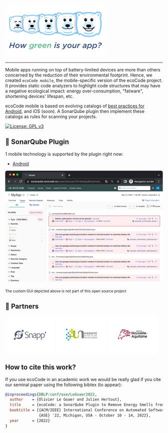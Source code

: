 ![Logo](docs/resources/5ekko.png)

---

Mobile apps running on top of battery-limited devices are more than others concerned by the reduction of their environmental footprint. Hence, we created `ecoCode mobile`, the mobile-specific version of the ecoCode project. It provides static code analyzers to highlight code structures that may have a negative ecological impact: energy over-consumption, "fatware", shortening devices' lifespan, etc.

ecoCode mobile is based on evolving catalogs of [best practices for Android](https://olegoaer.perso.univ-pau.fr/android-energy-smells/), and iOS (soon). A SonarQube plugin then implement these catalogs as rules for scanning your projects.


[![License: GPL v3](https://img.shields.io/badge/License-GPLv3-blue.svg)](https://www.gnu.org/licenses/gpl-3.0)

## 🌿 SonarQube Plugin

1 mobile technology is supported by the plugin right now:
- [Android](android-plugin/)

![Screenshot](android-plugin/docs/screenshot.png)

<sub>The custom GUI depicted above is not part of this open source project</sub>

## 🤝 Partners
[![Snapp’](android-plugin/docs/logoSnapp.png)](https://www.snapp.fr)
[![Université de Pau](android-plugin/docs/logoUnivPau.png)](https://www.univ-pau.fr/)
[![Région Nouvelle-Aquitaine](android-plugin/docs/logoNA.png)](https://www.nouvelle-aquitaine.fr)


## How to cite this work?

If you use ecoCode in an academic work we would be really glad if you cite our seminal paper using the following bibtex (to appear):
```bibtex
@inproceedings{DBLP:conf/ase/LeGoaer2022,
  author    = {Olivier Le Goaer and Julien Hertout},
  title     = {ecoCode: a SonarQube Plugin to Remove Energy Smells from Android Projects},
  booktitle = {{ACM/IEEE} International Conference on Automated Software Engineering,
               {ASE} '22, Michigan, USA - October 10 - 14, 2022},
  year      = {2022}
}
```
